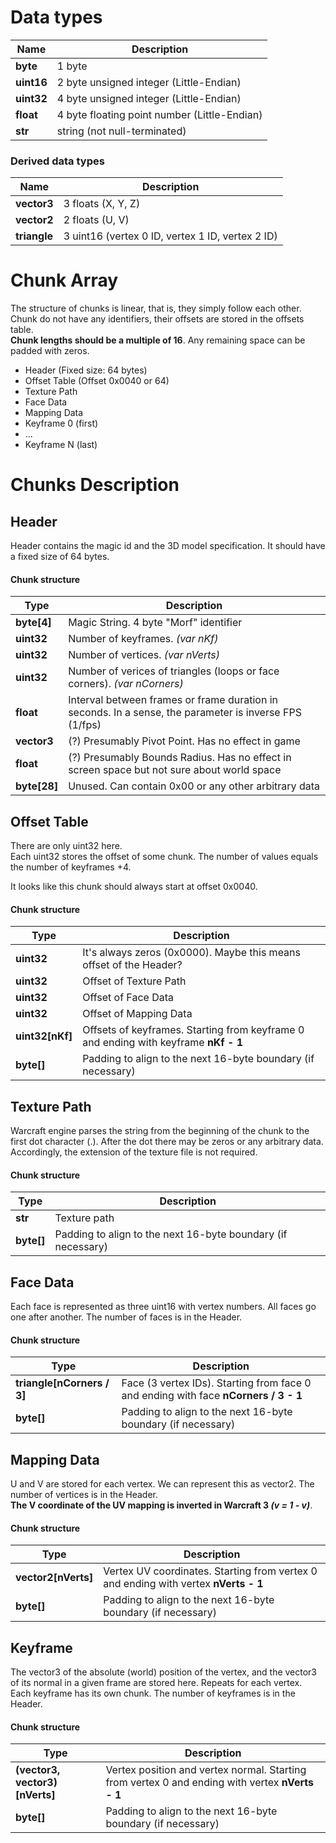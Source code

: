 # Data types 

| Name  | Description |
|------|-------|
| **byte** | 1 byte |
| **uint16** | 2 byte unsigned integer (Little-Endian) |
| **uint32** | 4 byte unsigned integer (Little-Endian) |
| **float** | 4 byte floating point number (Little-Endian) |
| **str** | string (not null-terminated)|

### Derived data types
| Name  | Description |
|------|-------|
| **vector3** | 3 floats (X, Y, Z) |
| **vector2** | 2 floats (U, V) |
| **triangle** | 3 uint16 (vertex 0 ID, vertex 1 ID, vertex 2 ID) |

# Chunk Array
The structure of chunks is linear, that is, they simply follow each other. Chunk do not have any identifiers, their offsets are stored in the offsets table.  
**Chunk lengths should be a multiple of 16**. Any remaining space can be padded with zeros.


- Header (Fixed size: 64 bytes) 
- Offset Table (Offset 0x0040 or 64) 
- Texture Path
- Face Data
- Mapping Data
- Keyframe 0 (first)
- ...
- Keyframe N (last)

# Chunks Description

## Header
Header contains the magic id and the 3D model specification. It should have a fixed size of 64 bytes.

#### Chunk structure
| Type  | Description |
|------|-------|
| **byte[4]** | Magic String. 4 byte "Morf" identifier |
| **uint32** | Number of keyframes. *(var nKf)* |
| **uint32** | Number of vertices. *(var nVerts)* |
| **uint32** | Number of verices of triangles (loops or face corners). *(var nCorners)* |
| **float** | Interval between frames or frame duration in seconds. In a sense, the parameter is inverse FPS (1/fps) |
| **vector3** | (?) Presumably Pivot Point. Has no effect in game |
| **float** | (?) Presumably Bounds Radius. Has no effect in screen space but not sure about world space |
| **byte[28]** | Unused. Can contain 0x00 or any other arbitrary data |


## Offset Table
There are only uint32 here.  
Each uint32 stores the offset of some chunk. The number of values equals the number of keyframes +4.  

It looks like this chunk should always start at offset 0x0040.  

#### Chunk structure
| Type  | Description |
|-------|-------|
| **uint32**  | It's always zeros (0x0000). Maybe this means offset of the Header?  |
| **uint32**  | Offset of Texture Path |
| **uint32**  | Offset of Face Data |
| **uint32**  | Offset of Mapping Data |
| **uint32[nKf]**  | Offsets of keyframes. Starting from keyframe 0 and ending with keyframe **nKf - 1** |
| **byte[]** | Padding to align to the next 16-byte boundary (if necessary) |



## Texture Path
Warcraft engine parses the string from the beginning of the chunk to the first dot character (.). 
After the dot there may be zeros or any arbitrary data. Accordingly, the extension of the texture file is not required.
#### Chunk structure
| Type  | Description |
|------|-------|
| **str** | Texture path  |
| **byte[]** | Padding to align to the next 16-byte boundary (if necessary) |


## Face Data
Each face is represented as three uint16 with vertex numbers. All faces go one after another. The number of faces is in the Header.
#### Chunk structure
| Type  | Description |
|------|-------|
| **triangle[nCorners / 3]** | Face (3 vertex IDs). Starting from face 0 and ending with face **nCorners / 3 - 1**  |
| **byte[]** | Padding to align to the next 16-byte boundary (if necessary) |


## Mapping Data
U and V are stored for each vertex. We can represent this as vector2. 
The number of vertices is in the Header.  
**The V coordinate of the UV mapping is inverted in Warcraft 3 *(v = 1 - v)***.

#### Chunk structure
| Type  | Description |
|------|-------|
| **vector2[nVerts]** | Vertex UV coordinates. Starting from vertex 0 and ending with vertex **nVerts - 1** |
| **byte[]** | Padding to align to the next 16-byte boundary (if necessary) |



## Keyframe 
The vector3 of the absolute (world) position of the vertex, and the vector3 of its normal in a given frame are stored here. Repeats for each vertex.  
Each keyframe has its own chunk. The number of keyframes is in the Header.
#### Chunk structure
| Type  | Description |
|------|-------|
| **(vector3, vector3)[nVerts]** | Vertex position and vertex normal. Starting from vertex 0 and ending with vertex **nVerts - 1** |
| **byte[]** | Padding to align to the next 16-byte boundary (if necessary) |
